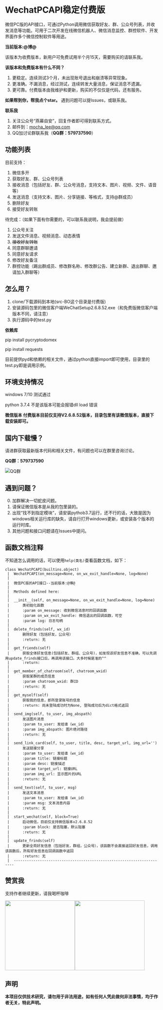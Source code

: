 # WechatPCAPI稳定付费版
微信PC版的API接口，可通过Python调用微信获取好友、群、公众号列表，并收发消息等功能。可用于二次开发在线微信机器人、微信消息监控、群控软件、开发界面作多个微信控制软件等用途。

**当前版本:@博@**  

该版本为收费版本，新用户可免费试用半个月15天，需要购买的请联系我。

**该版本和免费版本有什么不同？**

1. 更稳定。连续测试3个月，未出现账号退出和崩溃等异常现象。
2. 更准确。不漏消息，经过测试，连续转发大量消息，保证消息不遗漏。
3. 更可靠。付费版本由我维护和更新，购买的不仅仅是代码，还有服务。

**如果帮到你，帮我点个star。**
遇到问题可以提Issues，或联系我。

**联系我**
1. 关注公众号“燕幕自安”，回复作者即可得到联系方式。
2. 邮件到：mocha_lee@qq.com
3. QQ加讨论群联系我（**QQ群：579737590**）


## 功能列表

目前支持：

1. 微信多开
2. 获取好友、群、公众号列表
3. 接收消息（包括好友、群、公众号消息，支持文本、图片、视频、文件、语音等）
4. 发送消息（支持文本、图片、分享链接、等格式，支持@群成员）
5. 删除好友
6. 接受好友转账

待完成：（如果下面有你需要的，可以联系我说明，我会提前做）

1. 公众号关注
2. 发送文件消息、视频消息、动态表情
3. ~~接收好友转账~~
4. 同意群聊邀请
5. 同意好友请求
6. 修改好友备注
7. 群控功能（踢出群成员、修改群名称、修改群公告、建立新群、退出群聊、邀请加入群聊等）


## 怎么用？

1. clone/下载源码到本地(src-BO这个目录是付费版)
2. 安装源码包里的微信客户端WeChatSetup2.6.8.52.exe（和免费版微信客户端版本不同，请注意）
3. 执行源码中的test.py

**依赖库**
  
  pip install pycryptodomex
  
  pip install requests
  
  
目前提供pyd和依赖的相关文件，通过python直接import即可使用，目录里的test.py即是调用示例。

## 环境支持情况

windows 7/10 测试通过

python 3.7.4 不是该版本可能会报错dll load 错误

**微信版本 付费版本目前仅支持V2.6.8.52版本，目录包里有该微信版本，直接下载安装即可。**

## 国内下载慢？

请进群获取最新版本代码和相关文件，有问题也可以在群里咨询讨论。

**QQ群：579737590**

![QQ群](https://github.com/Mocha-L/wechat_wegoing/blob/master/image/qq.png)

## 遇到问题？

0. 加群解决一切蛇皮问题。
1. 请保证微信版本是从我的包里装的。
2. 出现“找不到指定模块”，请安装pythob3.7运行，还不行的话，大致是因为windows相关运行库的缺失，请自行打开windows更新，或安装各个版本的运行时库。
3. 其他问题和接口问题请在Issues中提问。

## 函数文档注释

不知道怎么调用的话，可以使用``help(类名)``查看函数文档，如下：

    class WechatPCAPI(builtins.object)
     |  WechatPCAPI(on_message=None, on_wx_exit_handle=None, log=None)
     |  
     |  微信PC版的API接口--当前版本:@博@
     |  
     |  Methods defined here:
     |  
     |  __init__(self, on_message=None, on_wx_exit_handle=None, log=None)
     |      类初始化函数
     |      :param on_message: 收到微信消息时的回调函数
     |      :param on_wx_exit_handle: 微信退出的回调函数，可空
     |      :param log: 日志句柄
     |  
     |  delete_frinds(self, wx_id)
     |      删除好友（包括好友，公众号）
     |      :return: 无
     |  
     |  get_friends(self)
     |      获取全体好友信息(包括好友、群组、公众号)，如发现该好友信息不准确，可以先调用update_frinds接口后，再调用该接口。大多时候是准的^^
     |      :return:
     |  
     |  get_member_of_chatroom(self, chatroom_wxid)
     |      获取某群的成员信息
     |      :param chatroom_wxid: 群ID
     |      :return: 无
     |  
     |  get_myself(self)
     |      获取我的信息，即所登录账号的信息
     |      :return: 尚未登陆成功时为None, 登陆成功后为dict格式返回
     |  
     |  send_img(self, to_user, img_abspath)
     |      发送图片消息
     |      :param to_user: 发给谁（wx_id）
     |      :param img_abspath: 图片绝对路径
     |      :return: 无
     |  
     |  send_link_card(self, to_user, title, desc, target_url, img_url='')
     |      发送链接分享
     |      :param to_user: 发给谁（wx_id）
     |      :param title: 链接标题
     |      :param desc: 链接描述
     |      :param target_url: 链接URL
     |      :param img_url: 显示图片的URL
     |      :return: 无
     |  
     |  send_text(self, to_user, msg)
     |      发送文本消息
     |      :param to_user: 发给谁（wx_id）
     |      :param msg: 文本消息内容
     |      :return: 无
     |  
     |  start_wechat(self, block=True)
     |      启动微信，目前仅支持微信版本v2.6.8.52
     |      :param block: 是否阻塞，默认阻塞
     |      :return: 无
     |  
     |  update_frinds(self)
     |      更新全局好友信息（包括好友，群组，公众号），该函数不会直接返回好友信息，调用该函数后，所有好友信息在回调函数中返回
     |      :return: 无
     |  ----------------------------------------------------------------------


## 赞赏我

支持作者继续更新，请我喝杯咖啡

<img src="https://github.com/Mocha-L/findtheone/blob/master/pic/ali.png" width="230px" /><img src="https://github.com/Mocha-L/findtheone/blob/master/pic/wechat.png" width="230px" />

## 声明

**本项目仅供技术研究，请勿用于非法用途，如有任何人凭此做何非法事情，均于作者无关，特此声明。**
